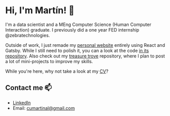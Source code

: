 # Hi, I'm Martín! 👋

I'm a data scientist and a MEng Computer Science (Human Computer Interaction) graduate. I previously did a one year FED internship @zebratechnologies.

Outside of work, I just remade my [personal website](https://cumartinal.com) entirely using React and Gatsby. While I still need to polish it, you can a look at the code [in its repository](https://github.com/cumartinal/personal-website). Also check out my [treasure trove](https://github.com/cumartinal/treasure-trove) repository, where I plan to post a lot of mini-projects to improve my skills.

While you're here, why not take a look at my [CV](https://cumartinal.com/static/CV_Martin_Cuesta_Allende-c4aa355f45d9532f19aed7732e5dad3b.pdf)?

## Contact me 📫

- [LinkedIn](https://www.linkedin.com/in/cumartinal/)
- Email: cumartinal@gmail.com
